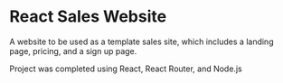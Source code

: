 # React Sales Website 

A website to be used as a template sales site, which includes a landing page, pricing, and a sign up page.

Project was completed using React, React Router, and Node.js
